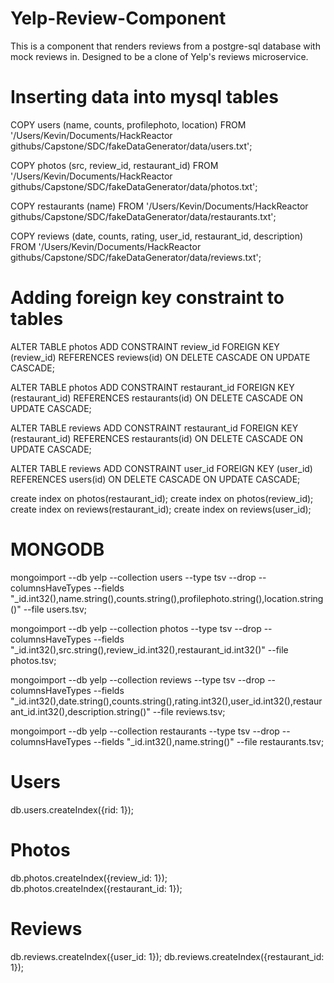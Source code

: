 # Yelp-Review-Component
This is a component that renders reviews from a postgre-sql database with mock reviews in. Designed to be a clone of Yelp's reviews microservice.

# Inserting data into mysql tables
COPY users (name, counts, profilephoto, location) FROM '/Users/Kevin/Documents/HackReactor githubs/Capstone/SDC/fakeDataGenerator/data/users.txt';

COPY photos (src, review_id, restaurant_id) FROM '/Users/Kevin/Documents/HackReactor githubs/Capstone/SDC/fakeDataGenerator/data/photos.txt';

COPY restaurants (name) FROM '/Users/Kevin/Documents/HackReactor githubs/Capstone/SDC/fakeDataGenerator/data/restaurants.txt';

COPY reviews (date, counts, rating, user_id, restaurant_id, description) FROM '/Users/Kevin/Documents/HackReactor githubs/Capstone/SDC/fakeDataGenerator/data/reviews.txt';

# Adding foreign key constraint to tables
ALTER TABLE photos
ADD CONSTRAINT review_id
FOREIGN KEY (review_id)
REFERENCES reviews(id)
ON DELETE CASCADE 
ON UPDATE CASCADE;

ALTER TABLE photos
ADD CONSTRAINT restaurant_id
FOREIGN KEY (restaurant_id)
REFERENCES restaurants(id)
ON DELETE CASCADE 
ON UPDATE CASCADE;

ALTER TABLE reviews
ADD CONSTRAINT restaurant_id
FOREIGN KEY (restaurant_id)
REFERENCES restaurants(id)
ON DELETE CASCADE 
ON UPDATE CASCADE;

ALTER TABLE reviews
ADD CONSTRAINT user_id
FOREIGN KEY (user_id)
REFERENCES users(id)
ON DELETE CASCADE 
ON UPDATE CASCADE;

create index on photos(restaurant_id);
create index on photos(review_id);
create index on reviews(restaurant_id);
create index on reviews(user_id);



# MONGODB
mongoimport --db yelp --collection users --type tsv --drop --columnsHaveTypes --fields "_id.int32(),name.string(),counts.string(),profilephoto.string(),location.string()" --file users.tsv;

mongoimport --db yelp --collection photos --type tsv --drop --columnsHaveTypes --fields "_id.int32(),src.string(),review_id.int32(),restaurant_id.int32()" --file photos.tsv;

mongoimport --db yelp --collection reviews --type tsv --drop --columnsHaveTypes --fields "_id.int32(),date.string(),counts.string(),rating.int32(),user_id.int32(),restaurant_id.int32(),description.string()" --file reviews.tsv;

mongoimport --db yelp --collection restaurants --type tsv --drop --columnsHaveTypes --fields "_id.int32(),name.string()" --file restaurants.tsv;

# Users
db.users.createIndex({rid: 1});
# Photos
db.photos.createIndex({review_id: 1});
db.photos.createIndex({restaurant_id: 1});
# Reviews
db.reviews.createIndex({user_id: 1});
db.reviews.createIndex({restaurant_id: 1});
